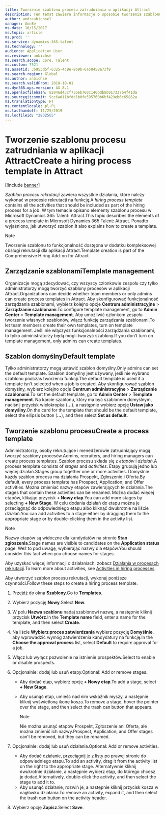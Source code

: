 ```yaml
---
title: Tworzenie szablonu procesu zatrudniania w aplikacji Attract
description: Ten temat zawiera informacje o sposobie tworzenia szablonu procesu zatrudniania w aplikacji Attract.
author: andreabichsel
manager: AnnBe
ms.date: 10/15/2017
ms.topic: article
ms.prod: ''
ms.service: dynamics-365-talent
ms.technology: ''
audience: Application User
ms.reviewer: anbichse
ms.search.scope: Core, Talent
ms.custom: 7521
ms.assetid: 3b953d5f-6325-4c9e-8b9b-6ab0458a73f8
ms.search.region: Global
ms.author: anbichse
ms.search.validFrom: 2018-10-01
ms.dyn365.ops.version: AX 8.1
ms.openlocfilehash: 82046d43cf7366b760c140bdb8b017337b4f41da
ms.sourcegitcommit: 9cc6a011bfdd1b0fe505760b6bf429eb6c65862a
ms.translationtype: HT
ms.contentlocale: pl-PL
ms.lasthandoff: 11/25/2019
ms.locfileid: "2832565"
---
```

# <a name="create-a-hiring-process-template-in-attract"></a><span data-ttu-id="99e42-103">Tworzenie szablonu procesu zatrudniania w aplikacji Attract</span><span class="sxs-lookup"><span data-stu-id="99e42-103">Create a hiring process template in Attract</span></span>

[!include [banner](includes/banner.md)]

<span data-ttu-id="99e42-104">*Szablon procesu rekrutacji* zawiera wszystkie działania, które należy wykonać w procesie rekrutacji na funkcję.</span><span class="sxs-lookup"><span data-stu-id="99e42-104">A *hiring process template* contains all the activities that should be included as part of the hiring process for a job.</span></span> <span data-ttu-id="99e42-105">W tym temacie opisano elementy szablonu procesu w Microsoft Dynamics 365 Talent: Attract.</span><span class="sxs-lookup"><span data-stu-id="99e42-105">This topic describes the elements of a process template in Microsoft Dynamics 365 Talent: Attract.</span></span> <span data-ttu-id="99e42-106">Ponadto wyjaśniono, jak utworzyć szablon.</span><span class="sxs-lookup"><span data-stu-id="99e42-106">It also explains how to create a template.</span></span>

> [!NOTE]
> <span data-ttu-id="99e42-107">Tworzenie szablonu to funkcjonalność dostępna w dodatku kompleksowej obsługi rekrutacji dla aplikacji Attract.</span><span class="sxs-lookup"><span data-stu-id="99e42-107">Template creation is part of the Comprehensive Hiring Add-on for Attract.</span></span>

## <a name="template-management"></a><span data-ttu-id="99e42-108">Zarządzanie szablonami</span><span class="sxs-lookup"><span data-stu-id="99e42-108">Template management</span></span>

<span data-ttu-id="99e42-109">Organizacje mogą zdecydować, czy wszyscy członkowie zespołu czy tylko administratorzy mogą tworzyć szablony procesów w aplikacji Attract.</span><span class="sxs-lookup"><span data-stu-id="99e42-109">Organizations can decide whether team members or only admins can create process templates in Attract.</span></span> <span data-ttu-id="99e42-110">Aby skonfigurować funkcjonalność zarządzania szablonami, wybierz kolejno opcje **Centrum administracyjne** \> **Zarządzanie szablonami**.</span><span class="sxs-lookup"><span data-stu-id="99e42-110">To configure template management, go to **Admin Center** \> **Template management**.</span></span> <span data-ttu-id="99e42-111">Aby umożliwić członkom zespołu tworzenie własnych szablonów, włącz funkcję zarządzania szablonami.</span><span class="sxs-lookup"><span data-stu-id="99e42-111">To let team members create their own templates, turn on template management.</span></span> <span data-ttu-id="99e42-112">Jeśli nie włączysz funkcjonalności zarządzania szablonami, to tylko administratorzy będą mogli tworzyć szablony.</span><span class="sxs-lookup"><span data-stu-id="99e42-112">If you don't turn on template management, only admins can create templates.</span></span>

## <a name="default-template"></a><span data-ttu-id="99e42-113">Szablon domyślny</span><span class="sxs-lookup"><span data-stu-id="99e42-113">Default template</span></span>

<span data-ttu-id="99e42-114">Tylko administratorzy mogą ustawić szablon domyślny.</span><span class="sxs-lookup"><span data-stu-id="99e42-114">Only admins can set the default template.</span></span> <span data-ttu-id="99e42-115">Szablon domyślny jest używany, jeśli nie wybrano szablonu podczas tworzenia funkcji.</span><span class="sxs-lookup"><span data-stu-id="99e42-115">The default template is used if a template isn't selected when a job is created.</span></span> <span data-ttu-id="99e42-116">Aby skonfigurować szablon domyślny, wybierz kolejno opcje **Centrum administracyjne** \> **Zarządzanie szablonami**.</span><span class="sxs-lookup"><span data-stu-id="99e42-116">To set the default template, go to **Admin Center** \> **Template management**.</span></span> <span data-ttu-id="99e42-117">Na karcie szablonu, który ma być szablonem domyślnym, naciśnij przycisk wielokropka (**...**), a następnie wybierz opcję **Ustaw jako domyślny**.</span><span class="sxs-lookup"><span data-stu-id="99e42-117">On the card for the template that should be the default template, select the ellipsis button (**...**), and then select **Set as default**.</span></span>

## <a name="create-a-process-template"></a><span data-ttu-id="99e42-118">Tworzenie szablonu procesu</span><span class="sxs-lookup"><span data-stu-id="99e42-118">Create a process template</span></span>

<span data-ttu-id="99e42-119">Administratorzy, osoby rekrutujące i menedżerowie zatrudniający mogą tworzyć szablony procesów.</span><span class="sxs-lookup"><span data-stu-id="99e42-119">Admins, recruiters, and hiring managers can create process templates.</span></span> <span data-ttu-id="99e42-120">Szablon procesu składa się z *etapów* i *działań*.</span><span class="sxs-lookup"><span data-stu-id="99e42-120">A process template consists of *stages* and *activities*.</span></span> <span data-ttu-id="99e42-121">Etapy grupują jedno lub więcej działań.</span><span class="sxs-lookup"><span data-stu-id="99e42-121">Stages group together one or more activities.</span></span> <span data-ttu-id="99e42-122">Domyślnie każdy szablon procesu ma działania Prospekt, Zgłoszenie i Oferta.</span><span class="sxs-lookup"><span data-stu-id="99e42-122">By default, every process template has Prospect, Application, and Offer activities.</span></span> <span data-ttu-id="99e42-123">Można zmieniać nazwy etapów zawierających te działania.</span><span class="sxs-lookup"><span data-stu-id="99e42-123">The stages that contain these activities can be renamed.</span></span> <span data-ttu-id="99e42-124">Można dodać więcej etapów, klikając przycisk **+ Nowy etap**.</span><span class="sxs-lookup"><span data-stu-id="99e42-124">You can add more stages by selecting **+ New Stage**.</span></span> <span data-ttu-id="99e42-125">W celu dodania działań do etapu można je przeciągnąć do odpowiedniego etapu albo kliknąć dwukrotnie na liście działań.</span><span class="sxs-lookup"><span data-stu-id="99e42-125">You can add activities to a stage either by dragging them to the appropriate stage or by double-clicking them in the activity list.</span></span>

> [!NOTE]
> <span data-ttu-id="99e42-126">Nazwy etapów są widoczne dla kandydatów na stronie **Stan zgłoszenia**.</span><span class="sxs-lookup"><span data-stu-id="99e42-126">Stage names are visible to candidates on the **Application status** page.</span></span> <span data-ttu-id="99e42-127">Weź to pod uwagę, wybierając nazwy dla etapów.</span><span class="sxs-lookup"><span data-stu-id="99e42-127">You should consider this fact when you choose names for stages.</span></span>

<span data-ttu-id="99e42-128">Aby uzyskać więcej informacji o działaniach, zobacz [Działania w procesach rekrutacji](./activities-attract.md).</span><span class="sxs-lookup"><span data-stu-id="99e42-128">To learn more about activities, see [Activities in hiring processes](./activities-attract.md).</span></span>

<span data-ttu-id="99e42-129">Aby utworzyć szablon procesu rekrutacji, wykonaj poniższe czynności.</span><span class="sxs-lookup"><span data-stu-id="99e42-129">Follow these steps to create a hiring process template.</span></span>

1. <span data-ttu-id="99e42-130">Przejdź do okna **Szablony**.</span><span class="sxs-lookup"><span data-stu-id="99e42-130">Go to **Templates**.</span></span>
2. <span data-ttu-id="99e42-131">Wybierz pozycję **Nowy**.</span><span class="sxs-lookup"><span data-stu-id="99e42-131">Select **New**.</span></span>
3. <span data-ttu-id="99e42-132">W polu **Nazwa szablonu** nadaj szablonowi nazwę, a następnie kliknij przycisk **Utwórz**.</span><span class="sxs-lookup"><span data-stu-id="99e42-132">In the **Template name** field, enter a name for the template, and then select **Create**.</span></span>
4. <span data-ttu-id="99e42-133">Na liście **Wybierz proces zatwierdzania** wybierz pozycję **Domyślnie**, aby wprowadzić wymóg zatwierdzenia kandydatury na funkcję.</span><span class="sxs-lookup"><span data-stu-id="99e42-133">In the **Choose the approval process** list, select **Default** to require approval for a job.</span></span>
5. <span data-ttu-id="99e42-134">Włącz lub wyłącz pozwolenie na istnienie prospektów.</span><span class="sxs-lookup"><span data-stu-id="99e42-134">Select to enable or disable prospects.</span></span>
6. <span data-ttu-id="99e42-135">Opcjonalnie: dodaj lub usuń etapy.</span><span class="sxs-lookup"><span data-stu-id="99e42-135">Optional: Add or remove stages.</span></span>

    - <span data-ttu-id="99e42-136">Aby dodać etap, wybierz opcję **+ Nowy etap**.</span><span class="sxs-lookup"><span data-stu-id="99e42-136">To add a stage, select **+ New Stage**.</span></span>
    - <span data-ttu-id="99e42-137">Aby usunąć etap, umieść nad nim wskaźnik myszy, a następnie kliknij wyświetloną ikonę kosza.</span><span class="sxs-lookup"><span data-stu-id="99e42-137">To remove a stage, hover the pointer over the stage, and then select the trash can button that appears.</span></span>

        > [!NOTE]
        > <span data-ttu-id="99e42-138">Nie można usunąć etapów Prospekt, Zgłoszenie ani Oferta, ale można zmienić ich nazwy.</span><span class="sxs-lookup"><span data-stu-id="99e42-138">Prospect, Application, and Offer stages can't be removed, but they can be renamed.</span></span>

7. <span data-ttu-id="99e42-139">Opcjonalnie: dodaj lub usuń działania.</span><span class="sxs-lookup"><span data-stu-id="99e42-139">Optional: Add or remove activities.</span></span>

    - <span data-ttu-id="99e42-140">Aby dodać działanie, przeciągnij je z listy po prawej stronie do odpowiedniego etapu.</span><span class="sxs-lookup"><span data-stu-id="99e42-140">To add an activity, drag it from the activity list on the right to the appropriate stage.</span></span> <span data-ttu-id="99e42-141">Alternatywnie kliknij dwukrotnie działanie, a następnie wybierz etap, do którego chcesz je dodać.</span><span class="sxs-lookup"><span data-stu-id="99e42-141">Alternatively, double-click the activity, and then select the stage to add it to.</span></span>
    - <span data-ttu-id="99e42-142">Aby usunąć działanie, rozwiń je, a następnie kliknij przycisk kosza w nagłówku działania.</span><span class="sxs-lookup"><span data-stu-id="99e42-142">To remove an activity, expand it, and then select the trash can button on the activity header.</span></span>

8. <span data-ttu-id="99e42-143">Wybierz opcję **Zapisz**.</span><span class="sxs-lookup"><span data-stu-id="99e42-143">Select **Save**.</span></span>
